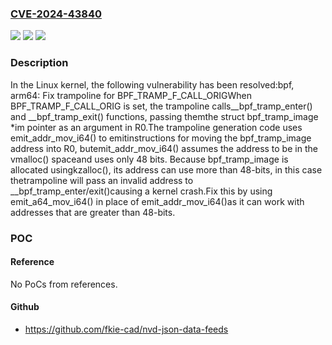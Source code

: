 ### [CVE-2024-43840](https://cve.mitre.org/cgi-bin/cvename.cgi?name=CVE-2024-43840)
![](https://img.shields.io/static/v1?label=Product&message=Linux&color=blue)
![](https://img.shields.io/static/v1?label=Version&message=efc9909fdce00a827a37609628223cd45bf95d0b%3C%20077149478497b2f00ff4fd9da2c892defa6418d8%20&color=brighgreen)
![](https://img.shields.io/static/v1?label=Vulnerability&message=n%2Fa&color=brighgreen)

### Description

In the Linux kernel, the following vulnerability has been resolved:bpf, arm64: Fix trampoline for BPF_TRAMP_F_CALL_ORIGWhen BPF_TRAMP_F_CALL_ORIG is set, the trampoline calls__bpf_tramp_enter() and __bpf_tramp_exit() functions, passing themthe struct bpf_tramp_image *im pointer as an argument in R0.The trampoline generation code uses emit_addr_mov_i64() to emitinstructions for moving the bpf_tramp_image address into R0, butemit_addr_mov_i64() assumes the address to be in the vmalloc() spaceand uses only 48 bits. Because bpf_tramp_image is allocated usingkzalloc(), its address can use more than 48-bits, in this case thetrampoline will pass an invalid address to __bpf_tramp_enter/exit()causing a kernel crash.Fix this by using emit_a64_mov_i64() in place of emit_addr_mov_i64()as it can work with addresses that are greater than 48-bits.

### POC

#### Reference
No PoCs from references.

#### Github
- https://github.com/fkie-cad/nvd-json-data-feeds

